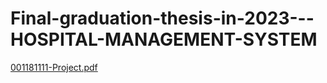 # Final-graduation-thesis-in-2023---HOSPITAL-MANAGEMENT-SYSTEM
[001181111-Project.pdf](https://github.com/Jeussu/Final-graduation-thesis-in-2023---HOSPITAL-MANAGEMENT-SYSTEM/files/13332399/001181111-Project.pdf)
